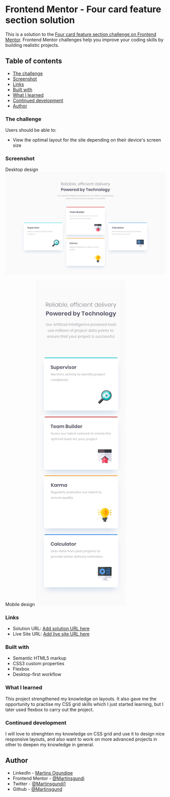 # Frontend Mentor - Four card feature section solution

This is a solution to the [Four card feature section challenge on Frontend Mentor](https://www.frontendmentor.io/challenges/four-card-feature-section-weK1eFYK). Frontend Mentor challenges help you improve your coding skills by building realistic projects. 

## Table of contents

  - [The challenge](#the-challenge)
  - [Screenshot](#screenshot)
  - [Links](#links)
  - [Built with](#built-with)
  - [What I learned](#what-i-learned)
  - [Continued development](#continued-development)
  - [Author](#author)



### The challenge

Users should be able to:

- View the optimal layout for the site depending on their device's screen size

### Screenshot

Desktop design
![](Images/desktop-design.jpg)

Mobile design
![](Images/mobile-design.jpg)

### Links

- Solution URL: [Add solution URL here](https://your-solution-url.com)
- Live Site URL: [Add live site URL here](https://your-live-site-url.com)

### Built with

- Semantic HTML5 markup
- CSS3 custom properties
- Flexbox
- Desktop-first workflow

### What I learned

This project strengthened my knowledge on layouts. It also gave me the opportunity to practise my CSS grid skills which I just started learning, but I later used flexbox to carry out the project.


### Continued development

I will love to strenghten my knowledge on CSS grid and use it to design nice responsive layouts, and also want to work on more advanced projects in other to deepen my knowledge in general.

## Author

- LinkedIn - [Martins Ogundipe](https://www.linkedin.com/in/martinsgundi)
- Frontend Mentor - [@Martinsgundi](https://www.frontendmentor.io/profile/Martinsgundi)
- Twitter - [@Martinsgundi1](https://www.twitter.com/martinsgundi1)
- Github  - [@Martinsgund](https://www.github.com/martinsgundi)
